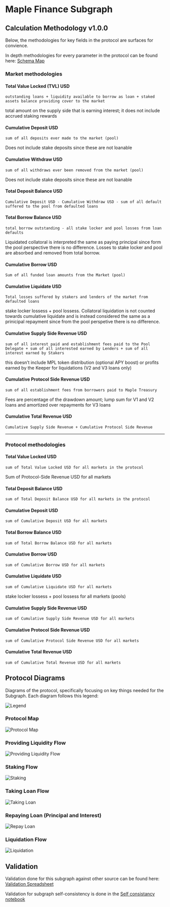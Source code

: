 # Maple Finance Subgraph

## Calculation Methodology v1.0.0

Below, the methodologies for key fields in the protocol are surfaces for convience.

In depth methodologies for every parameter in the protocol can be found here: [Schema Map](https://fluffy-cobalt-78d.notion.site/Schema-Map-59607afc87ac4891a7dc8c407e18f48d)

### Market methodologies

#### Total Value Locked (TVL) USD

`outstanding loans + liquidity available to borrow as loan + staked assets balance providing cover to the market`

total amount on the supply side that is earning interest; it does not include accrued staking rewards

#### Cumulative Deposit USD

`sum of all deposits ever made to the market (pool)`

Does not include stake deposits since these are not loanable

#### Cumulative Withdraw USD

`sum of all withdraws ever been removed from the market (pool)`

Does not include stake deposits since these are not loanable

#### Total Deposit Balance USD

`Cumulative Deposit USD - Cumulative Withdraw USD - sum of all default suffered to the pool from defaulted loans`

#### Total Borrow Balance USD

`total borrow outstanding - all stake locker and pool losses from loan defaults`

Liquidated collatoral is interpreted the same as paying principal since form the pool perspective there is no difference. Losses to stake locker and pool are absorbed and removed from total borrow.

#### Cumulative Borrow USD

`Sum of all funded loan amounts from the Market (pool)`

#### Cumulative Liquidate USD

`Total losses suffered by stakers and lenders of the market from defaulted loans`

stake locker lossess + pool lossess. Collatoral liquidation is not counted towards cumulative liquidate and is instead considered the same as a prinicipal repayment since from the pool perspetive there is no difference.

#### Cumulative Supply Side Revenue USD

`sum of all interest paid and establishment fees paid to the Pool Delegate + sum of all interested earned by Lenders + sum of all interest earned by Stakers`

this doesn’t include MPL token distribution (optional APY boost) or profits earned by the Keeper for liquidations (V2 and V3 loans only)

#### Cumulative Protocol Side Revenue USD

`sum of all establishment fees from borrowers paid to Maple Treasury`

Fees are percentage of the drawdown amount; lump sum for V1 and V2 loans and amortized over repayments for V3 loans

#### Cumulative Total Revenue USD

`Cumulative Supply Side Revenue + Cumulative Protocol Side Revenue`

---

### Protocol methodologies

#### Total Value Locked USD

`sum of Total Value Locked USD for all markets in the protocol`

Sum of Protocol-Side Revenue USD for all markets

#### Total Deposit Balance USD

`sum of Total Deposit Balance USD for all markets in the protocol`

#### Cumulative Deposit USD

`sum of Cumulative Deposit USD for all markets`

#### Total Borrow Balance USD

`sum of Total Borrow Balance USD for all markets`

#### Cumulative Borrow USD

`sum of Cumulative Borrow USD for all markets`

#### Cumulative Liquidate USD

`sum of Cumulative Liquidate USD for all markets`

stake locker lossess + pool lossess for all markets (pools)

#### Cumulative Supply Side Revenue USD

`sum of Cumulative Supply Side Revenue USD for all markets`

#### Cumulative Protocol Side Revenue USD

`sum of Cumulative Protocol Side Revenue USD for all markets`

#### Cumulative Total Revenue USD

`sum of Cumulative Total Revenue USD for all markets`

## Protocol Diagrams

Diagrams of the protocol, specifically focusing on key things needed for the Subgraph. Each diagram follows this legend:

![Legend](./docs/Legend.jpg)

### Protocol Map

![Protocol Map](./docs/ProtocolMap.jpg)

### Providing Liquidity Flow

![Providing Liquidity Flow](./docs/ProvidingLiquidity.jpg)

### Staking Flow

![Staking](./docs/Staking.jpg)

### Taking Loan Flow

![Taking Loan](./docs/TakingLoan.jpg)

### Repaying Loan (Principal and Interest)

![Repay Loan](./docs/RepayLoan.jpg)

### Liquidation Flow

![Liquidation](./docs/Liquidation.jpg)

## Validation

Validation done for this subgraph against other source can be found here: [Validation Spreadsheet](https://docs.google.com/spreadsheets/d/1viyui7nAzUXMx68EJSW61xC251uS8zpKePzV2xijjGQ/edit?usp=sharing)

Validation for subgraph self-consistency is done in the [Self consistancy notebook](./validation/self_consistancy.ipynb)
